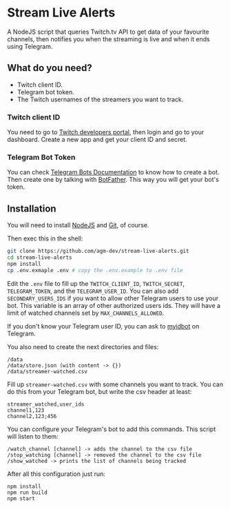 # Stream Live Alerts

A NodeJS script that queries Twitch.tv API to get data of your favourite channels, then notifies you when the streaming is live and when it ends using Telegram.

## What do you need?

- Twitch client ID.
- Telegram bot token.
- The Twitch usernames of the streamers you want to track.

### Twitch client ID

You need to go to [Twitch developers portal](https://dev.twitch.tv/), then login and go to your dashboard. Create a new app and get your client ID and secret.

### Telegram Bot Token

You can check [Telegram Bots Documentation](https://core.telegram.org/bots) to know how to create a bot. Then create one by talking with [BotFather](https://telegram.me/botfather). This way you will get your bot's token.

## Installation

You will need to install [NodeJS](https://nodejs.org/es/) and [Git](https://git-scm.com/), of course.

Then exec this in the shell:

```sh
git clone https://github.com/agm-dev/stream-live-alerts.git
cd stream-live-alerts
npm install
cp .env.exmaple .env # copy the .env.example to .env file
```

Edit the `.env` file to fill up the `TWITCH_CLIENT_ID`, `TWITCH_SECRET`, `TELEGRAM_TOKEN`, and the `TELEGRAM_USER_ID`. You can also add `SECONDARY_USERS_IDS` if you want to allow other Telegram users to use your bot. This variable is an array of other authorized users ids. They will have a limit of watched channels set by `MAX_CHANNELS_ALLOWED`.

If you don't know your Telegram user ID, you can ask to [myidbot](https://telegram.me/myidbot) on Telegram.

You also need to create the next directories and files:
```
/data
/data/store.json (with content -> {})
/data/streamer-watched.csv
```

Fill up `streamer-watched.csv` with some channels you want to track. You can do this from your Telegram bot, but write the csv header at least:

```
streamer_watched,user_ids
channel1,123
channel2,123;456
```

You can configure your Telegram's bot to add this commands. This script will listen to them:
```
/watch_channel [channel] -> adds the channel to the csv file
/stop_watching [channel] -> removed the channel to the csv file
/show_watched -> prints the list of channels being tracked
```

After all this configuration just run:

```
npm install
npm run build
npm start
```

